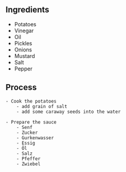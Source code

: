 ## Ingredients

 - Potatoes
 - Vinegar
 - Oil
 - Pickles
 - Onions
 - Mustard
 - Salt
 - Pepper

 ## Process

    - Cook the potatoes
        - add grain of salt
        - add some caraway seeds into the water

    - Prepare the sauce
        - Senf
        - Zucker 
        - Gurkenwasser
        - Essig
        - Öl
        - Salz
        - Pfeffer 
        - Zwiebel

